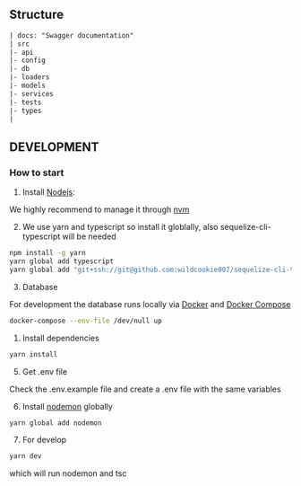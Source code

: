 ## Structure

```txt
| docs: "Swagger documentation"
| src    
|- api
|- config
|- db
|- loaders
|- models
|- services
|- tests
|- types
|
```

## DEVELOPMENT

### How to start

1. Install [Nodejs](https://nodejs.org/es/):

We highly recommend to manage it through [nvm](https://github.com/nvm-sh/nvm)

2. We use yarn and typescript so install it globlally, also sequelize-cli-typescript will be needed

```sh
npm install -g yarn
yarn global add typescript
yarn global add "git+ssh://git@github.com:wildcookie007/sequelize-cli-typescript.git#master"
```

3. Database

For development the database runs locally via [Docker](docker.com) and [Docker Compose](https://github.com/docker/compose)

```sh
docker-compose --env-file /dev/null up
```

1. Install dependencies

```sh
yarn install
```

5. Get .env file

Check the .env.example file and create a .env file with the same variables

6. Install [nodemon](github.com/remy/nodemon) globally
```sh
yarn global add nodemon
```

7. For develop

```sh
yarn dev
```

which will run nodemon and tsc